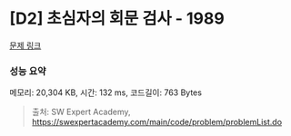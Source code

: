 # [D2] 초심자의 회문 검사 - 1989 

[문제 링크](https://swexpertacademy.com/main/code/problem/problemDetail.do?contestProbId=AV5PyTLqAf4DFAUq) 

### 성능 요약

메모리: 20,304 KB, 시간: 132 ms, 코드길이: 763 Bytes



> 출처: SW Expert Academy, https://swexpertacademy.com/main/code/problem/problemList.do